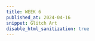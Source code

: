 ```yaml
---
title: WEEK 6
published_at: 2024-04-16
snippet: Glitch Art
disable_html_sanitization: true
---
```


<script src="/script/three.min.85.js"></script>

<canvas id="container"></canvas>

<script>
'use strict'
var container, camera, scene, renderer, mesh, mesh01;

init();
animate();

function init() {

	container = document.getElementById( 'container' );

	camera = new THREE.PerspectiveCamera( 45, window.innerWidth / window.innerHeight, 1, 3500 );
  	camera.position.y = 50;
	camera.position.z = 500;

	scene = new THREE.Scene();
	
	scene.add( new THREE.AmbientLight( 0x444444 ) );
	
	renderer = new THREE.WebGLRenderer( { antialias: false } );
	renderer.setPixelRatio( window.devicePixelRatio );
	renderer.setSize( window.innerWidth, window.innerHeight );
	renderer.setClearColor( 0x888888, 1 );	

	container.appendChild( renderer.domElement );

	var light1 = new THREE.DirectionalLight( 0xffffff, 0.5 );
	light1.position.set( 1, 1, 1 );
	scene.add( light1 );

	var light2 = new THREE.DirectionalLight( 0xffffff, 1.5 );
	light2.position.set( 0, -1, 0 );
	scene.add( light2 );	

	var geometry = new THREE.BufferGeometry();

	var positions = new Float32Array( 4 * 3 );  // buffer arrray, position of 4 vertices
	var indices = 	new Uint32Array( 2 * 3 );  	// indices for 2 faces
	var colors = 	new Float32Array( 4 * 3 );	// buffer arrray, 4 vertexColors * 3 color channels  

		// 4 positions with 3 coordinates
		
		// vertex 0
		positions[ 0 ] = 0;
		positions[ 1 ] = 0;
		positions[ 2 ] = 0;
		
		// vertex 1
		positions[ 3 ] = 100;
		positions[ 4 ] = 0;
		positions[ 5 ] = 100;
		
		// vertex 2
		positions[ 6 ] = 0;
		positions[ 7 ] = 0;
		positions[ 8 ] = 100;
		
 		// vertex 3     
		positions[ 9 ] = 0;
		positions[ 10 ] = 100;
		positions[ 11 ] = 50;
		
		// 2 faces with 3 vertices indices 
		
		// face 0: vertices indices 0, 1, 2
		indices[0] = 0;  
		indices[1] = 1;
		indices[2] = 2;
		
		// face 1 vertices indices 0, 1, 3
		indices[3] = 0;
		indices[4] = 1;
		indices[5] = 3;

		// colors, 3 color channels to each vertex
		
		// >> vertex 0
		colors[ 0]  = 0.9;
		colors[ 1 ] = 0;
		colors[ 2 ] = 0;
		
		// >> vertex 1
		colors[ 3 ] = 0;
		colors[ 4 ] = 1;
		colors[ 5 ] = 0;
		
		// >> vertex 2
		colors[ 6 ] = 1;
		colors[ 7 ] = 0;
		colors[ 8 ] = 1;
		
 		// >> vertex 3
  		colors[ 9]  = 0.8;
		colors[ 10 ] = 0.9;
		colors[ 11 ] = 0;
		
	geometry.setIndex( new THREE.BufferAttribute( indices, 1 ) );
	geometry.addAttribute( 'position', new THREE.BufferAttribute( positions, 3 ));
	geometry.addAttribute( 'color', new THREE.BufferAttribute( colors, 3 ) );
	
	var material = new THREE.MeshBasicMaterial( { vertexColors: THREE.VertexColors, side: THREE.DoubleSide } );

	mesh = new THREE.Mesh( geometry, material );
	scene.add( mesh );
	
	// -----------
	
	var uvTex		= new THREE.TextureLoader().load( "/static/w6/uvgrid01.png" );
	var material01	= new THREE.MeshBasicMaterial( {  map: uvTex,   side: THREE.DoubleSide, } );	//   uv grid
	
	var geometry01	= new THREE.BufferGeometry();
	
	var vertices = new Float32Array( [
		
		// 4 vertices
	   	-50, -50, 50,
		 50, -50, 50,
		 50,  50, 50,
		-50,  50, 50,
		
	] );
	
	var indices = new Uint32Array( [
	
		// 2 faces
		0, 1, 2,
		2, 3, 0
	
	]  );  	
	
	var uvs = new Float32Array( [
	
		// uvs to vertices
		0,   0,
		1,   0, 
		1,   1, 
		0,   1, 
		
	] );
	
	geometry01.setIndex( new THREE.BufferAttribute( indices, 1 ) );
	geometry01.addAttribute( 'position', new THREE.BufferAttribute( vertices, 3 ) );
	geometry01.addAttribute( 'uv', new THREE.BufferAttribute( uvs, 2 ) );
	
	mesh01 = new THREE.Mesh( geometry01, material01 );
	
	scene.add( mesh01 );
	
	window.addEventListener( 'resize', onWindowResize, false );

}

function onWindowResize() {

	camera.aspect = window.innerWidth / window.innerHeight;
	renderer.setSize( window.innerWidth, window.innerHeight );

}

function animate() {

	requestAnimationFrame( animate );		
	var time = Date.now() * 0.001;
	mesh.rotation.y = time;
	mesh01.rotation.z = time;
	renderer.render( scene, camera );

}

</script>

